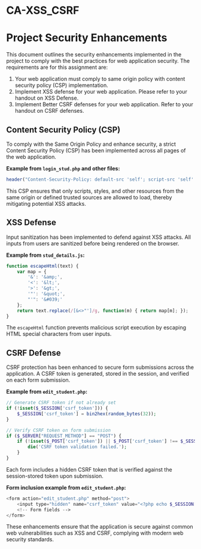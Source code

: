 # CA-XSS_CSRF

# Project Security Enhancements

This document outlines the security enhancements implemented in the project to comply with the best practices for web application security. The requirements are for this assignment are:

1. Your web application must comply to same origin policy with content security policy (CSP) implementation.
2. Implement XSS defense for your web application. Please refer to your handout on XSS Defense.
3. Implement Better CSRF defenses for your web application. Refer to your handout on CSRF defenses.  

## Content Security Policy (CSP)

To comply with the Same Origin Policy and enhance security, a strict Content Security Policy (CSP) has been implemented across all pages of the web application.

**Example from `login_stud.php` and other files:**
```php
header("Content-Security-Policy: default-src 'self'; script-src 'self' https://ajax.googleapis.com https://maxcdn.bootstrapcdn.com; style-src 'self' 'unsafe-inline' https://cdn.jsdelivr.net https://maxcdn.bootstrapcdn.com; img-src 'self' data:; object-src 'none';");
```
This CSP ensures that only scripts, styles, and other resources from the same origin or defined trusted sources are allowed to load, thereby mitigating potential XSS attacks.

## XSS Defense

Input sanitization has been implemented to defend against XSS attacks. All inputs from users are sanitized before being rendered on the browser.

**Example from `stud_details.js`:**
```javascript
function escapeHtml(text) {
    var map = {
        '&': '&amp;',
        '<': '&lt;',
        '>': '&gt;',
        '"': '&quot;',
        "'": '&#039;'
    };
    return text.replace(/[&<>"']/g, function(m) { return map[m]; });
}
```
The `escapeHtml` function prevents malicious script execution by escaping HTML special characters from user inputs.

## CSRF Defense

CSRF protection has been enhanced to secure form submissions across the application. A CSRF token is generated, stored in the session, and verified on each form submission.

**Example from `edit_student.php`:**
```php
// Generate CSRF token if not already set
if (!isset($_SESSION['csrf_token'])) {
    $_SESSION['csrf_token'] = bin2hex(random_bytes(32));
}

// Verify CSRF token on form submission
if ($_SERVER["REQUEST_METHOD"] == "POST") {
    if (!isset($_POST['csrf_token']) || $_POST['csrf_token'] !== $_SESSION['csrf_token']) {
        die('CSRF token validation failed.');
    }
}
```
Each form includes a hidden CSRF token that is verified against the session-stored token upon submission.

**Form inclusion example from `edit_student.php`:**
```php
<form action="edit_student.php" method="post">
    <input type="hidden" name="csrf_token" value="<?php echo $_SESSION['csrf_token']; ?>">
    <!-- Form fields -->
</form>
```
These enhancements ensure that the application is secure against common web vulnerabilities such as XSS and CSRF, complying with modern web security standards.
